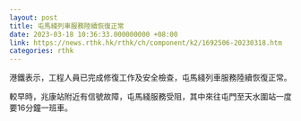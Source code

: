 ```yaml
---
layout: post
title: 屯馬綫列車服務陸續恢復正常
date: 2023-03-18 10:36:33.000000000 +08:00
link: https://news.rthk.hk/rthk/ch/component/k2/1692506-20230318.htm
categories: rthk
---
```


港鐵表示，工程人員已完成修復工作及安全檢查，屯馬綫列車服務陸續恢復正常。

較早時，兆康站附近有信號故障，屯馬綫服務受阻，其中來往屯門至天水圍站一度要16分鐘一班車。
